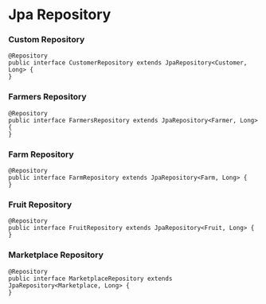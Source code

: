 # Jpa Repository

### Custom Repository
```aidl
@Repository
public interface CustomerRepository extends JpaRepository<Customer, Long> {
}

```

### Farmers Repository
```aidl
@Repository
public interface FarmersRepository extends JpaRepository<Farmer, Long> {
}

```

### Farm Repository
```aidl
@Repository
public interface FarmRepository extends JpaRepository<Farm, Long> {
}
```
### Fruit Repository
```aidl
@Repository
public interface FruitRepository extends JpaRepository<Fruit, Long> {
}
```

### Marketplace Repository
```aidl
@Repository
public interface MarketplaceRepository extends JpaRepository<Marketplace, Long> {
}
```